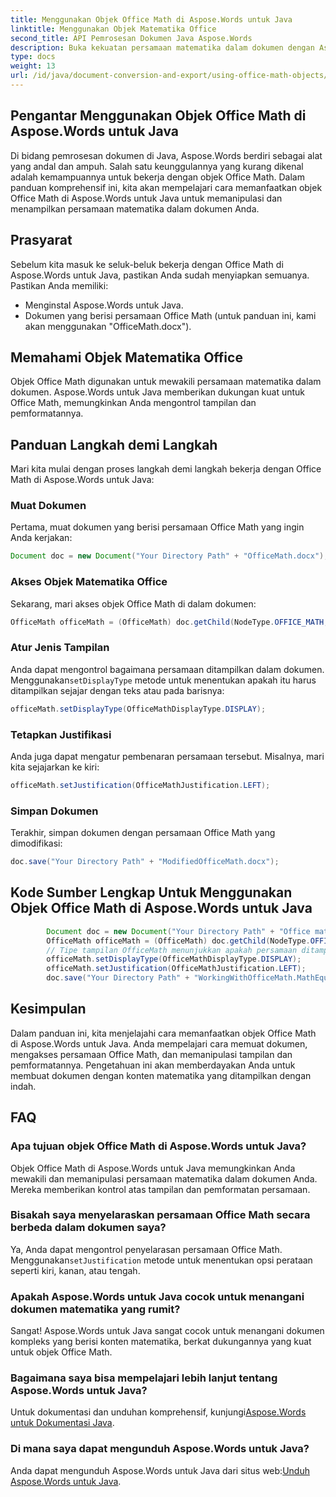```yaml
---
title: Menggunakan Objek Office Math di Aspose.Words untuk Java
linktitle: Menggunakan Objek Matematika Office
second_title: API Pemrosesan Dokumen Java Aspose.Words
description: Buka kekuatan persamaan matematika dalam dokumen dengan Aspose.Words untuk Java. Belajar memanipulasi dan menampilkan objek Office Math dengan mudah.
type: docs
weight: 13
url: /id/java/document-conversion-and-export/using-office-math-objects/
---
```


## Pengantar Menggunakan Objek Office Math di Aspose.Words untuk Java

Di bidang pemrosesan dokumen di Java, Aspose.Words berdiri sebagai alat yang andal dan ampuh. Salah satu keunggulannya yang kurang dikenal adalah kemampuannya untuk bekerja dengan objek Office Math. Dalam panduan komprehensif ini, kita akan mempelajari cara memanfaatkan objek Office Math di Aspose.Words untuk Java untuk memanipulasi dan menampilkan persamaan matematika dalam dokumen Anda. 

## Prasyarat

Sebelum kita masuk ke seluk-beluk bekerja dengan Office Math di Aspose.Words untuk Java, pastikan Anda sudah menyiapkan semuanya. Pastikan Anda memiliki:

- Menginstal Aspose.Words untuk Java.
- Dokumen yang berisi persamaan Office Math (untuk panduan ini, kami akan menggunakan "OfficeMath.docx").

## Memahami Objek Matematika Office

Objek Office Math digunakan untuk mewakili persamaan matematika dalam dokumen. Aspose.Words untuk Java memberikan dukungan kuat untuk Office Math, memungkinkan Anda mengontrol tampilan dan pemformatannya. 

## Panduan Langkah demi Langkah

Mari kita mulai dengan proses langkah demi langkah bekerja dengan Office Math di Aspose.Words untuk Java:

### Muat Dokumen

Pertama, muat dokumen yang berisi persamaan Office Math yang ingin Anda kerjakan:

```java
Document doc = new Document("Your Directory Path" + "OfficeMath.docx");
```

### Akses Objek Matematika Office

Sekarang, mari akses objek Office Math di dalam dokumen:

```java
OfficeMath officeMath = (OfficeMath) doc.getChild(NodeType.OFFICE_MATH, 0, true);
```

### Atur Jenis Tampilan

 Anda dapat mengontrol bagaimana persamaan ditampilkan dalam dokumen. Menggunakan`setDisplayType` metode untuk menentukan apakah itu harus ditampilkan sejajar dengan teks atau pada barisnya:

```java
officeMath.setDisplayType(OfficeMathDisplayType.DISPLAY);
```

### Tetapkan Justifikasi

Anda juga dapat mengatur pembenaran persamaan tersebut. Misalnya, mari kita sejajarkan ke kiri:

```java
officeMath.setJustification(OfficeMathJustification.LEFT);
```

### Simpan Dokumen

Terakhir, simpan dokumen dengan persamaan Office Math yang dimodifikasi:

```java
doc.save("Your Directory Path" + "ModifiedOfficeMath.docx");
```

## Kode Sumber Lengkap Untuk Menggunakan Objek Office Math di Aspose.Words untuk Java

```java
        Document doc = new Document("Your Directory Path" + "Office math.docx");
        OfficeMath officeMath = (OfficeMath) doc.getChild(NodeType.OFFICE_MATH, 0, true);
        // Tipe tampilan OfficeMath menunjukkan apakah persamaan ditampilkan sejajar dengan teks atau ditampilkan pada barisnya.
        officeMath.setDisplayType(OfficeMathDisplayType.DISPLAY);
        officeMath.setJustification(OfficeMathJustification.LEFT);
        doc.save("Your Directory Path" + "WorkingWithOfficeMath.MathEquations.docx");
```

## Kesimpulan

Dalam panduan ini, kita menjelajahi cara memanfaatkan objek Office Math di Aspose.Words untuk Java. Anda mempelajari cara memuat dokumen, mengakses persamaan Office Math, dan memanipulasi tampilan dan pemformatannya. Pengetahuan ini akan memberdayakan Anda untuk membuat dokumen dengan konten matematika yang ditampilkan dengan indah.

## FAQ

### Apa tujuan objek Office Math di Aspose.Words untuk Java?

Objek Office Math di Aspose.Words untuk Java memungkinkan Anda mewakili dan memanipulasi persamaan matematika dalam dokumen Anda. Mereka memberikan kontrol atas tampilan dan pemformatan persamaan.

### Bisakah saya menyelaraskan persamaan Office Math secara berbeda dalam dokumen saya?

 Ya, Anda dapat mengontrol penyelarasan persamaan Office Math. Menggunakan`setJustification` metode untuk menentukan opsi perataan seperti kiri, kanan, atau tengah.

### Apakah Aspose.Words untuk Java cocok untuk menangani dokumen matematika yang rumit?

Sangat! Aspose.Words untuk Java sangat cocok untuk menangani dokumen kompleks yang berisi konten matematika, berkat dukungannya yang kuat untuk objek Office Math.

### Bagaimana saya bisa mempelajari lebih lanjut tentang Aspose.Words untuk Java?

 Untuk dokumentasi dan unduhan komprehensif, kunjungi[Aspose.Words untuk Dokumentasi Java](https://reference.aspose.com/words/java/).

### Di mana saya dapat mengunduh Aspose.Words untuk Java?

 Anda dapat mengunduh Aspose.Words untuk Java dari situs web:[Unduh Aspose.Words untuk Java](https://releases.aspose.com/words/java/).